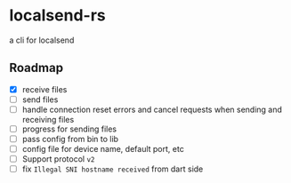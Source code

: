 # localsend-rs

a cli for localsend

## Roadmap

- [x] receive files
- [ ] send files
- [ ] handle connection reset errors and cancel requests when sending and receiving files
- [ ] progress for sending files
- [ ] pass config from bin to lib
- [ ] config file for device name, default port, etc
- [ ] Support protocol `v2`
- [ ] fix `Illegal SNI hostname received` from dart side

